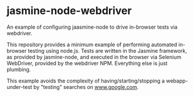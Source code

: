 jasmine-node-webdriver
======================

An example of configuring jaasmine-node to drive in-browser tests via webdriver.

This repository provides a minimum example of performing automated
in-browser testing using node.js.  Tests are written in the Jasmine
framework, as provided by jasmine-node, and executed in the browser
via Selenium WebDriver, provided by the webdriver NPM.  Everything
else is just plumbing.

This example avoids the complexity of having/starting/stopping a
webapp-under-test by "testing" searches on www.google.com.
